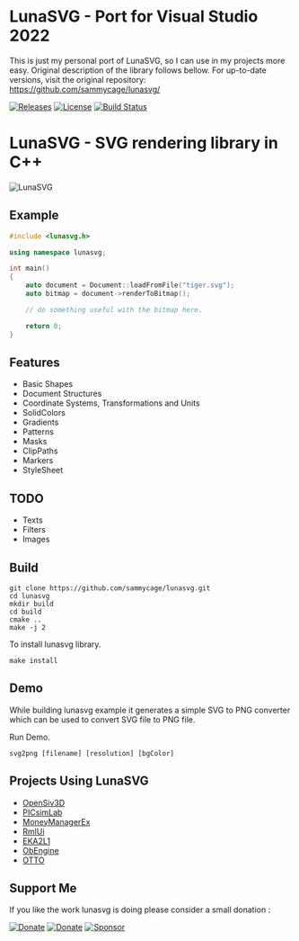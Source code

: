 # LunaSVG - Port for Visual Studio 2022

This is just my personal port of LunaSVG, so I can use in my projects more easy.
Original description of the library follows bellow. For up-to-date versions, visit the original repository:
https://github.com/sammycage/lunasvg/


[![Releases](https://img.shields.io/badge/Version-2.3.1-orange.svg)](https://github.com/sammycage/lunasvg/releases)
[![License](https://img.shields.io/badge/License-MIT-blue.svg)](https://github.com/sammycage/lunasvg/blob/master/LICENSE)
[![Build Status](https://github.com/sammycage/lunasvg/actions/workflows/ci.yml/badge.svg)](https://github.com/sammycage/lunasvg/actions)

# LunaSVG - SVG rendering library in C++

![LunaSVG](https://github.com/sammycage/lunasvg/blob/master/luna.png)

## Example

```cpp
#include <lunasvg.h>

using namespace lunasvg;

int main()
{
    auto document = Document::loadFromFile("tiger.svg");
    auto bitmap = document->renderToBitmap();

    // do something useful with the bitmap here.

    return 0;
}

```

## Features

- Basic Shapes
- Document Structures
- Coordinate Systems, Transformations and Units
- SolidColors
- Gradients
- Patterns
- Masks
- ClipPaths
- Markers
- StyleSheet

## TODO

- Texts
- Filters
- Images

## Build

```
git clone https://github.com/sammycage/lunasvg.git
cd lunasvg
mkdir build
cd build
cmake ..
make -j 2
```

To install lunasvg library.

```
make install
```

## Demo

While building lunasvg example it generates a simple SVG to PNG converter which can be used to convert SVG file to PNG file.

Run Demo.
```
svg2png [filename] [resolution] [bgColor]
```

## Projects Using LunaSVG

- [OpenSiv3D](https://github.com/Siv3D/OpenSiv3D)
- [PICsimLab](https://github.com/lcgamboa/picsimlab)
- [MoneyManagerEx](https://github.com/moneymanagerex/moneymanagerex)
- [RmlUi](https://github.com/mikke89/RmlUi)
- [EKA2L1](https://github.com/EKA2L/EKA2L1)
- [ObEngine](https://github.com/ObEngine/ObEngine)
- [OTTO](https://github.com/bitfieldaudio/OTTO)

## Support Me

If you like the work lunasvg is doing please consider a small donation :

[![Donate](https://img.shields.io/badge/Donate-PayPal-blue.svg)](https://www.paypal.me/sammycage)
[![Donate](https://img.shields.io/badge/Donate-BuyMeACoffee-yellow.svg)](https://www.buymeacoffee.com/sammycage)
[![Sponsor](https://img.shields.io/badge/Sponsor-Patreon-orange.svg)](https://patreon.com/sammycage)

